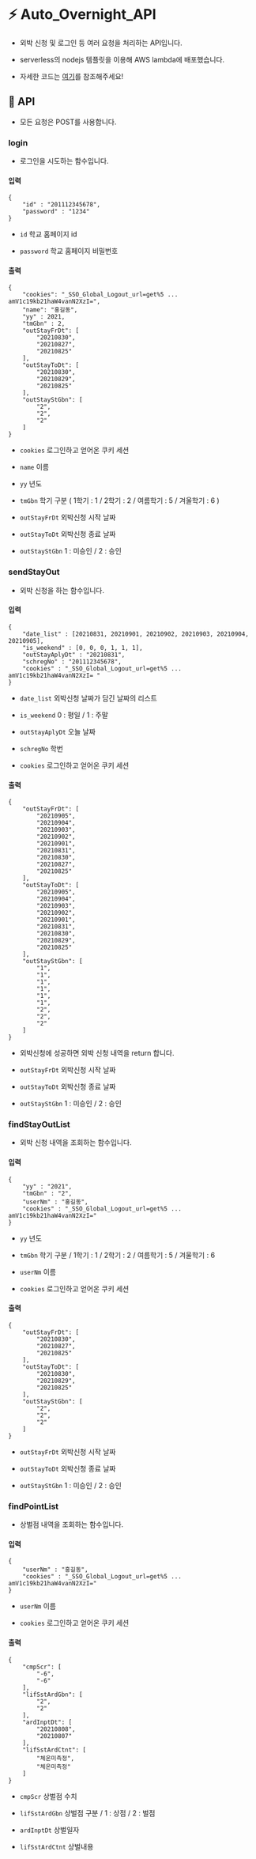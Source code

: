 # ⚡ Auto_Overnight_API

- 외박 신청 및 로그인 등 여러 요청을 처리하는 API입니다.

- serverless의 nodejs 템플릿을 이용해 AWS lambda에 배포했습니다.

- 자세한 코드는 [여기](https://github.com/AUTO-Overnight/Auto_Overnight_API/blob/main/src/handler.js)를 참조해주세요!

## 📝 API

- 모든 요청은 POST를 사용합니다.


### login

* 로그인을 시도하는 함수입니다.

#### 입력

```
{
    "id" : "201112345678",
    "password" : "1234"
}
```

* `id` 학교 홈페이지 id

* `password` 학교 홈페이지 비밀번호

#### 출력

```
{
    "cookies": "_SSO_Global_Logout_url=get%5 ... amV1c19kb21haW4vanN2XzI=",
    "name": "홍길동",
    "yy" : 2021,
    "tmGbn" : 2,
    "outStayFrDt": [
        "20210830",
        "20210827",
        "20210825"
    ],
    "outStayToDt": [
        "20210830",
        "20210829",
        "20210825"
    ],
    "outStayStGbn": [
        "2",
        "2",
        "2"
    ]
}
```

* `cookies` 로그인하고 얻어온 쿠키 세션

* `name` 이름

* `yy` 년도

* `tmGbn`  학기 구분 ( 1학기 : 1 / 2학기 : 2 / 여름학기 : 5 / 겨울학기 : 6 )

* `outStayFrDt` 외박신청 시작 날짜

* `outStayToDt` 외박신청 종료 날짜

* `outStayStGbn`  1 : 미승인 / 2 : 승인

### sendStayOut

* 외박 신청을 하는 함수입니다.

#### 입력

```
{
    "date_list" : [20210831, 20210901, 20210902, 20210903, 20210904, 20210905],
    "is_weekend" : [0, 0, 0, 1, 1, 1],
    "outStayAplyDt" : "20210831",
    "schregNo" : "201112345678",
    "cookies" : "_SSO_Global_Logout_url=get%5 ... amV1c19kb21haW4vanN2XzI= "
}
```

* `date_list` 외박신청 날짜가 담긴 날짜의 리스트

* `is_weekend`  0 : 평일 / 1 : 주말

* `outStayAplyDt`  오늘 날짜

* `schregNo`  학번

* `cookies` 로그인하고 얻어온 쿠키 세션

#### 출력

```
{
    "outStayFrDt": [
        "20210905",
        "20210904",
        "20210903",
        "20210902",
        "20210901",
        "20210831",
        "20210830",
        "20210827",
        "20210825"
    ],
    "outStayToDt": [
        "20210905",
        "20210904",
        "20210903",
        "20210902",
        "20210901",
        "20210831",
        "20210830",
        "20210829",
        "20210825"
    ],
    "outStayStGbn": [
        "1",
        "1",
        "1",
        "1",
        "1",
        "1",
        "2",
        "2",
        "2"
    ]
}
```

* 외박신청에 성공하면 외박 신청 내역을 return 합니다.

* `outStayFrDt` 외박신청 시작 날짜

* `outStayToDt` 외박신청 종료 날짜

* `outStayStGbn`  1 : 미승인 / 2 : 승인

### findStayOutList

* 외박 신청 내역을 조회하는 함수입니다.

#### 입력

```
{
    "yy" : "2021",
    "tmGbn" : "2",
    "userNm" : "홍길동",
    "cookies" : "_SSO_Global_Logout_url=get%5 ... amV1c19kb21haW4vanN2XzI="
}
```

* `yy`  년도

* `tmGbn`  학기 구분 / 1학기 : 1 / 2학기 : 2 / 여름학기 : 5 / 겨울학기 : 6

* `userNm` 이름

* `cookies` 로그인하고 얻어온 쿠키 세션

#### 출력

```
{
    "outStayFrDt": [
        "20210830",
        "20210827",
        "20210825"
    ],
    "outStayToDt": [
        "20210830",
        "20210829",
        "20210825"
    ],
    "outStayStGbn": [
        "2",
        "2",
        "2"
    ]
}
```

* `outStayFrDt` 외박신청 시작 날짜

* `outStayToDt` 외박신청 종료 날짜

* `outStayStGbn`  1 : 미승인 / 2 : 승인

### findPointList

* 상벌점 내역을 조회하는 함수입니다.

#### 입력

```
{
    "userNm" : "홍길동",
    "cookies" : "_SSO_Global_Logout_url=get%5 ... amV1c19kb21haW4vanN2XzI="
}
```

* `userNm` 이름

* `cookies` 로그인하고 얻어온 쿠키 세션

#### 출력

```
{
    "cmpScr": [
        "-6",
        "-6"
    ],
    "lifSstArdGbn": [
        "2",
        "2"
    ],
    "ardInptDt": [
        "20210808",
        "20210807"
    ],
    "lifSstArdCtnt": [
        "체온미측정",
        "체온미측정"
    ]
}
```

* `cmpScr`  상벌점 수치

* `lifSstArdGbn`  상벌점 구분 / 1 : 상점 / 2 : 벌점

* `ardInptDt`  상벌일자

* `lifSstArdCtnt`  상벌내용
